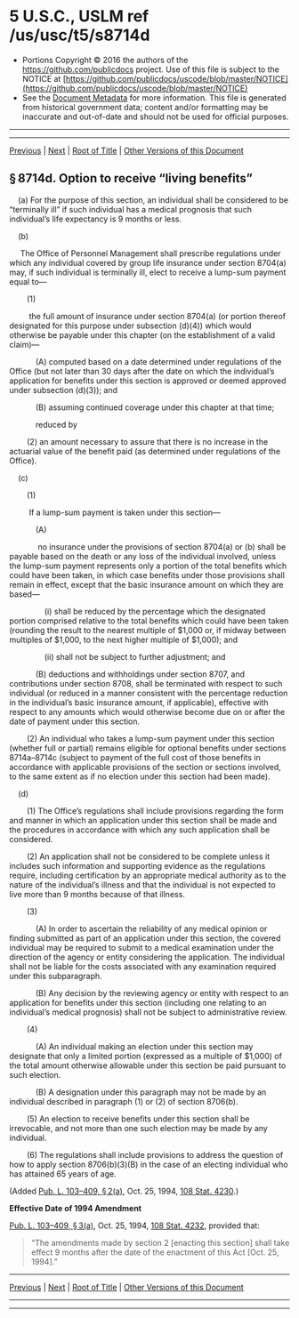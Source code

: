 ---
---

# 5 U.S.C., USLM ref /us/usc/t5/s8714d

* Portions Copyright © 2016 the authors of the https://github.com/publicdocs project.
  Use of this file is subject to the NOTICE at [https://github.com/publicdocs/uscode/blob/master/NOTICE](https://github.com/publicdocs/uscode/blob/master/NOTICE)
* See the [Document Metadata](././../../../../../..//README.md) for more information.
  This file is generated from historical government data; content and/or formatting may be inaccurate and out-of-date and should not be used for official purposes.

----------
----------

[Previous](./../../../../../..//us/usc/t5/ptIII/sptG/ch87/m__us_usc_t5_s8714c.md) | [Next](./../../../../../..//us/usc/t5/ptIII/sptG/ch87/m__us_usc_t5_s8715.md) | [Root of Title](./../../../../../../) | [Other Versions of this Document](https://publicdocs.github.io/go/links?ns=uslm&ref=%2Fus%2Fusc%2Ft5%2Fs8714d)

## § 8714d. Option to receive “living benefits”

    (a) For the purpose of this section, an individual shall be considered to be “terminally ill” if such individual has a medical prognosis that such individual’s life expectancy is 9 months or less.

    (b)

     The Office of Personnel Management shall prescribe regulations under which any individual covered by group life insurance under section 8704(a) may, if such individual is terminally ill, elect to receive a lump-sum payment equal to—

        (1)

         the full amount of insurance under section 8704(a) (or portion thereof designated for this purpose under subsection (d)(4)) which would otherwise be payable under this chapter (on the establishment of a valid claim)—

            (A) computed based on a date determined under regulations of the Office (but not later than 30 days after the date on which the individual’s application for benefits under this section is approved or deemed approved under subsection (d)(3)); and

            (B) assuming continued coverage under this chapter at that time;

            reduced by

        (2) an amount necessary to assure that there is no increase in the actuarial value of the benefit paid (as determined under regulations of the Office).

    (c)

        (1)

         If a lump-sum payment is taken under this section—

            (A)

             no insurance under the provisions of section 8704(a) or (b) shall be payable based on the death or any loss of the individual involved, unless the lump-sum payment represents only a portion of the total benefits which could have been taken, in which case benefits under those provisions shall remain in effect, except that the basic insurance amount on which they are based—

                (i) shall be reduced by the percentage which the designated portion comprised relative to the total benefits which could have been taken (rounding the result to the nearest multiple of $1,000 or, if midway between multiples of $1,000, to the next higher multiple of $1,000); and

                (ii) shall not be subject to further adjustment; and

            (B) deductions and withholdings under section 8707, and contributions under section 8708, shall be terminated with respect to such individual (or reduced in a manner consistent with the percentage reduction in the individual’s basic insurance amount, if applicable), effective with respect to any amounts which would otherwise become due on or after the date of payment under this section.

        (2) An individual who takes a lump-sum payment under this section (whether full or partial) remains eligible for optional benefits under sections 8714a–8714c (subject to payment of the full cost of those benefits in accordance with applicable provisions of the section or sections involved, to the same extent as if no election under this section had been made).

    (d)

        (1) The Office’s regulations shall include provisions regarding the form and manner in which an application under this section shall be made and the procedures in accordance with which any such application shall be considered.

        (2) An application shall not be considered to be complete unless it includes such information and supporting evidence as the regulations require, including certification by an appropriate medical authority as to the nature of the individual’s illness and that the individual is not expected to live more than 9 months because of that illness.

        (3)

            (A) In order to ascertain the reliability of any medical opinion or finding submitted as part of an application under this section, the covered individual may be required to submit to a medical examination under the direction of the agency or entity considering the application. The individual shall not be liable for the costs associated with any examination required under this subparagraph.

            (B) Any decision by the reviewing agency or entity with respect to an application for benefits under this section (including one relating to an individual’s medical prognosis) shall not be subject to administrative review.

        (4)

            (A) An individual making an election under this section may designate that only a limited portion (expressed as a multiple of $1,000) of the total amount otherwise allowable under this section be paid pursuant to such election.

            (B) A designation under this paragraph may not be made by an individual described in paragraph (1) or (2) of section 8706(b).

        (5) An election to receive benefits under this section shall be irrevocable, and not more than one such election may be made by any individual.

        (6) The regulations shall include provisions to address the question of how to apply section 8706(b)(3)(B) in the case of an electing individual who has attained 65 years of age.

(Added [Pub. L. 103–409, § 2(a)][/us/pl/103/409/s2/a], Oct. 25, 1994, [108 Stat. 4230][/us/stat/108/4230].)

 __Effective Date of 1994 Amendment__ 

[Pub. L. 103–409, § 3(a)][/us/pl/103/409/s3/a], Oct. 25, 1994, [108 Stat. 4232][/us/stat/108/4232], provided that: 

> “The amendments made by section 2 \[enacting this section\] shall take effect 9 months after the date of the enactment of this Act \[Oct. 25, 1994\].”

----------

[Previous](./../../../../../..//us/usc/t5/ptIII/sptG/ch87/m__us_usc_t5_s8714c.md) | [Next](./../../../../../..//us/usc/t5/ptIII/sptG/ch87/m__us_usc_t5_s8715.md) | [Root of Title](./../../../../../../) | [Other Versions of this Document](https://publicdocs.github.io/go/links?ns=uslm&ref=%2Fus%2Fusc%2Ft5%2Fs8714d)

----------
----------

[/us/pl/103/409/s2/a]: https://publicdocs.github.io/go/links?ns=uslm&ref=%2Fus%2Fpl%2F103%2F409%2Fs2%2Fa
[/us/stat/108/4230]: https://publicdocs.github.io/go/links?ns=uslm&ref=%2Fus%2Fstat%2F108%2F4230
[/us/pl/103/409/s3/a]: https://publicdocs.github.io/go/links?ns=uslm&ref=%2Fus%2Fpl%2F103%2F409%2Fs3%2Fa
[/us/stat/108/4232]: https://publicdocs.github.io/go/links?ns=uslm&ref=%2Fus%2Fstat%2F108%2F4232


